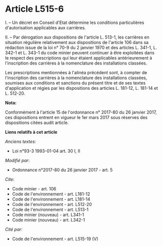 # Article L515-6

I. – Un décret en Conseil d'Etat détermine les conditions particulières d'autorisation applicables aux carrières.

II. – Par dérogation aux dispositions de l'article L. 513-1, les carrières en situation régulière relativement aux
dispositions de l'article 106 dans sa rédaction issue de la loi n° 70-9 du 2 janvier 1970 et des articles L. 341-1, L. 342-1
et L. 343-1 du code minier peuvent continuer à être exploitées dans le respect des prescriptions qui leur étaient applicables
antérieurement à l'inscription des carrières à la nomenclature des installations classées.

Les prescriptions mentionnées à l'alinéa précédent sont, à compter de l'inscription des carrières à la nomenclature des
installations classées, soumises aux conditions et sanctions du présent titre et de ses textes d'application et régies par
les dispositions des articles L. 181-12, L. 181-14 et L. 512-20.

**Nota:**

Conformément à l'article 15 de l'ordonnance n° 2017-80 du 26 janvier 2017, ces dispositions entrent en vigueur le 1er mars
2017 sous réserves des dispositions citées audit article.

**Liens relatifs à cet article**

_Anciens textes_:

  - Loi n°93-3 1993-01-04 art. 30 I, II

_Modifié par_:

  - Ordonnance n°2017-80 du 26 janvier 2017 - art. 5

_Cite_:

  - Code minier - art. 106
  - Code de l'environnement - art. L181-12
  - Code de l'environnement - art. L181-14
  - Code de l'environnement - art. L512-20
  - Code de l'environnement - art. L513-1
  - Code minier (nouveau) - art. L341-1
  - Code minier (nouveau) - art. L342-1

_Cité par_:

  - Code de l'environnement - art. L515-19 (V)
